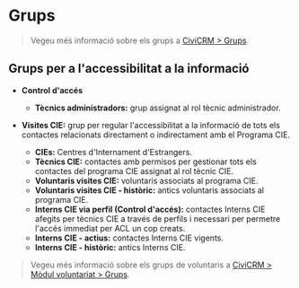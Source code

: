 # Grups

> Vegeu més informació sobre els grups a [CiviCRM > Grups](../civicrm/grups.md).

## Grups per a l'accessibilitat a la informació

- **Control d'accés**
    - **Tècnics administradors:** grup assignat al rol tècnic administrador.

- **Visites CIE:** grup per regular l'accessibilitat a la informació de tots els contactes relacionats directament o indirectament amb el Programa CIE.
    - **CIEs:** Centres d'Internament d'Estrangers.
    - **Tècnics CIE:** contactes amb permisos per gestionar tots els contactes del programa CIE assignat al rol tècnic CIE.
    - **Voluntaris visites CIE:** voluntaris associats al programa CIE.
    - **Voluntaris visites CIE - històric:** antics voluntaris associats al programa CIE.
    - **Interns CIE via perfil (Control d'accés):** contactes Interns CIE afegits per tècnics CIE a través de perfils i necessari per permetre l'accés immediat per ACL un cop creats.
    - **Interns CIE - actius:** contactes Interns CIE vigents.
    - **Interns CIE - històric:** antics Interns CIE.

> Vegeu més informació sobre els grups de voluntaris a [CiviCRM > Mòdul voluntariat > Grups](../voluntariat-practiques-educacio-lleure/voluntariat/grups.md).
